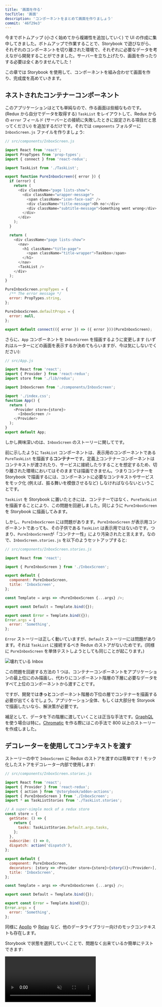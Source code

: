 ```yaml
---
title: '画面を作る'
tocTitle: '画面'
description: 'コンポーネントをまとめて画面を作りましょう'
commit: '46f29e3'
---
```


今までボトムアップ (小さく始めてから複雑性を追加していく) で UI の作成に集中してきました。ボトムアップで作業することで、Storybook で遊びながら、それぞれのコンポーネントを切り離された環境で、それぞれに必要なデータを考えながら開発することができました。サーバーを立ち上げたり、画面を作ったりする必要は全くありませんでした！

この章では Storybook を使用して、コンポーネントを組み合わせて画面を作り、完成度を高めていきます。

## ネストされたコンテナーコンポーネント

このアプリケーションはとても単純なので、作る画面は些細なものです。(Redux から自分でデータを取得する) `TaskList` をレイアウトして、Redux からの `error` フィールド (サーバーとの接続に失敗したときに設定される項目だと思ってください) を追加するだけです。それでは `components` フォルダーに `InboxScreen.js` ファイルを作りましょう:

```javascript
// src/components/InboxScreen.js

import React from 'react';
import PropTypes from 'prop-types';
import { connect } from 'react-redux';

import TaskList from './TaskList';

export function PureInboxScreen({ error }) {
  if (error) {
    return (
      <div className="page lists-show">
        <div className="wrapper-message">
          <span className="icon-face-sad" />
          <div className="title-message">Oh no!</div>
          <div className="subtitle-message">Something went wrong</div>
        </div>
      </div>
    );
  }

  return (
    <div className="page lists-show">
      <nav>
        <h1 className="title-page">
          <span className="title-wrapper">Taskbox</span>
        </h1>
      </nav>
      <TaskList />
    </div>
  );
}

PureInboxScreen.propTypes = {
  /** The error message */
  error: PropTypes.string,
};

PureInboxScreen.defaultProps = {
  error: null,
};

export default connect(({ error }) => ({ error }))(PureInboxScreen);
```

さらに、`App` コンポーネントを `InboxScreen` を描画するように変更します (いずれはルーターにどの画面を表示するか決めてもらいますが、今は気にしないでください):

```javascript
// src/App.js

import React from 'react';
import { Provider } from 'react-redux';
import store from './lib/redux';

import InboxScreen from './components/InboxScreen';

import './index.css';
function App() {
  return (
    <Provider store={store}>
      <InboxScreen />
    </Provider>
  );
}
export default App;
```

しかし興味深いのは、`InboxScreen` のストーリーに関してです。

前に示したように `TaskList` コンポーネントは、表示用のコンポーネントである `PureTaskList` を描画する**コンテナー**です。定義上コンテナーコンポーネントはコンテキストが渡されたり、サービスに接続したりすることを想定するため、切り離された環境においてはそのままでは描画できません。つまりコンテナーを Storybook で描画するには、コンポーネントに必要なコンテキストやサービスをモック化 (例えば、振る舞いを模倣させるなど) しなければならないということです。

`TaskList` を Storybook に置いたときには、コンテナーではなく、`PureTaskList` を描画することにより、この問題を回避しました。同じように `PureInboxScreen` を Storybook に描画してみます。

しかし、`PureInboxScreen` には問題があります。`PureInboxScreen` が表示用コンポーネントであっても、その子供である `TaskList` は表示用ではないのです。つまり、`PureInboxScreen`が「コンテナー性」により汚染されたと言えます。なので、`InboxScreen.stories.js` を以下のようセットアップすると:

```javascript
// src/components/InboxScreen.stories.js

import React from 'react';

import { PureInboxScreen } from './InboxScreen';

export default {
  component: PureInboxScreen,
  title: 'InboxScreen',
};

const Template = args => <PureInboxScreen {...args} />;

export const Default = Template.bind({});

export const Error = Template.bind({});
Error.args = {
  error: 'Something',
};
```

`Error` ストーリーは正しく動いていますが、`Default` ストーリーには問題があります。それは `TaskList` に接続するべき Redux のストアがないためです。(同様に `PureInboxScreen` を単体テストしようとしても同じことが起こります。)

![壊れている Inbox](/intro-to-storybook/broken-inboxscreen.png)

この問題を回避する方法の 1 つは、コンテナーコンポーネントをアプリケーションの最上位にのみ描画し、代わりにコンポーネント階層の下層に必要なデータをすべて上位のコンポーネントから渡すことです。

ですが、開発では**きっと**コンポーネント階層の下位の層でコンテナーを描画する必要が出てくるでしょう。アプリケーション全体、もしくは大部分を Storyook で描画したいなら、解決策が必要です。

<div class="aside">
補足として、データを下の階層に渡していくことは正当な手法です。<a href="http://graphql.org/">GraphQL</a> を使う場合は特に。<a href="https://www.chromatic.com">Chromatic</a> を作る際にはこの手法で 800 以上のストーリーを作成しました。
</div>

## デコレーターを使用してコンテキストを渡す

ストーリーの中で `InboxScreen` に Redux のストアを渡すのは簡単です！モック化したストアをデコレーター内部で使用します:

```javascript
// src/components/InboxScreen.stories.js

import React from 'react';
import { Provider } from 'react-redux';
import { action } from '@storybook/addon-actions';
import { PureInboxScreen } from './InboxScreen';
import * as TaskListStories from './TaskList.stories';

// A super-simple mock of a redux store
const store = {
  getState: () => {
    return {
      tasks: TaskListStories.Default.args.tasks,
    };
  },
  subscribe: () => 0,
  dispatch: action('dispatch'),
};

export default {
  component: PureInboxScreen,
  decorators: [story => <Provider store={store}>{story()}</Provider>],
  title: 'InboxScreen',
};

const Template = args => <PureInboxScreen {...args} />;

export const Default = Template.bind({});

export const Error = Template.bind({});
Error.args = {
  error: 'Something',
};
```

同様に [Apollo](https://www.npmjs.com/package/apollo-storybook-decorator) や [Relay](https://github.com/orta/react-storybooks-relay-container) など、他のデータライブラリー向けのモックコンテキストも存在します。

Storybook で状態を選択していくことで、問題なく出来ているか簡単にテストできます:

<video autoPlay muted playsInline loop >

  <source
    src="/intro-to-storybook/finished-inboxscreen-states-6-0.mp4"
    type="video/mp4"
  />
</video>

## コンポーネント駆動開発

まず、一番下の `Task` から始めて、`TaskList` を作り、画面全体の UI が出来ました。`InboxScreen` ではネストしたコンテナーコンポーネントを含み、一緒にストーリーも作成しました。

<video autoPlay muted playsInline loop style="width:480px; height:auto; margin: 0 auto;">
  <source
    src="/intro-to-storybook/component-driven-development-optimized.mp4"
    type="video/mp4"
  />
</video>

[**コンポーネント駆動開発**](https://www.componentdriven.org/) (CDD) はコンポーネント階層を上がるごとに少しずつ複雑性を拡張していきます。利点としては、開発プロセスに集中できること、UI の組み合わせの網羅性を向上できること、が挙げられます。要するに、CDD によって、高品質で複雑な UI を作ることができます。

まだ終わりではありません。UI を作成しても仕事は終わりません。長期間にわたり耐久性を維持できるようにしなければなりません。

<div class="aside">
Git へのコミットを忘れずに行ってください！
</div>
